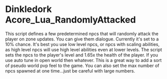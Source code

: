 # Dinkledork Acore_Lua_RandomlyAttacked
This script defines a few predetermined npcs that will randomly attack the player on zone updates. You can give them dialogue. Currently it's set to a 10% chance. It's best you use low level npcs, or npcs with scaling abilities, as high level npcs will use high level abilities even at lower levels. The script sets the npcs to the player's level and 1.65x the health of the player. If you use auto tune in open world then whatever. This is a great way to add a sort of pseudo world pvp feel to the game. You can also set the max number of npcs spawned at one time...just be careful with large numbers.

